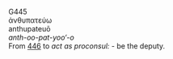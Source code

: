G445  
ἀνθυπατεύω  
anthupateuō  
*anth-oo-pat-yoo‘-o*  
From [446](g0446) to *act* *as* *proconsul:* - be the deputy.  
